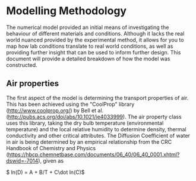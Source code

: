 # Modelling Methodology

The numerical model provided an initial means of investigating the behaviour of different materials and conditions. Although it lacks the real world nuanced provided by the experimental method, it allows for you to map how lab conditions translate to real world conditions, as well as providing further insight that can be used to inform further design. This document will provide a detailed breakdown of how the model was constructed.

## Air properties 

The first aspect of the model is determining the transport properties of air. This has been achieved using the "CoolProp" library (http://www.coolprop.org/) by Bell et al.  (http://pubs.acs.org/doi/abs/10.1021/ie4033999). The air property class uses this library, taking the dry bulb temperature (environmental temperature) and the local relative humidity to determine density, thermal conductivity and other critical attributes. The Diffusion Coefficient of water in air is being determined by an empirical relationship from the CRC Handbook of Chemistry and Physics (https://hbcp.chemnetbase.com/documents/06_40/06_40_0001.xhtml?dswid=-7014), given as

$ ln(D) = A + B/T + C\dot ln(C)$
